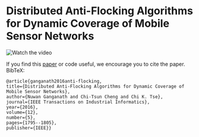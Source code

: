 # Distributed Anti-Flocking Algorithms for Dynamic Coverage of Mobile Sensor Networks

![Watch the video](https://www.youtube.com/watch?v=mm9QK8Q2gjM)

If you find this [paper](http://ira.lib.polyu.edu.hk/handle/10397/60072) or code useful, we encourage you to cite the paper. BibTeX:

    @article{ganganath2016anti-flocking,
    title={Distributed Anti-Flocking Algorithms for Dynamic Coverage of Mobile Sensor Networks},
    author={Nuwan Ganganath and Chi-Tsun Cheng and Chi K. Tse},
    journal={IEEE Transactions on Industrial Informatics},
    year={2016},
    volume={12},
    number={5},
    pages={1795--1805},
    publisher={IEEE}}
